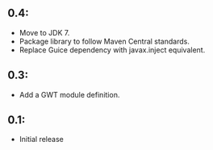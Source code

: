 ## 0.4:
* Move to JDK 7.
* Package library to follow Maven Central standards.
* Replace Guice dependency with javax.inject equivalent.

## 0.3:

* Add a GWT module definition.

## 0.1:

* Initial release
